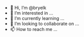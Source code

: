 - 👋 Hi, I’m @bryelk
- 👀 I’m interested in ...
- 🌱 I’m currently learning ...
- 💞️ I’m looking to collaborate on ...
- 📫 How to reach me ...

<!---
bryelk/bryelk is a ✨ special ✨ repository because its `README.md` (this file) appears on your GitHub profile.
You can click the Preview link to take a look at your changes.
--->
